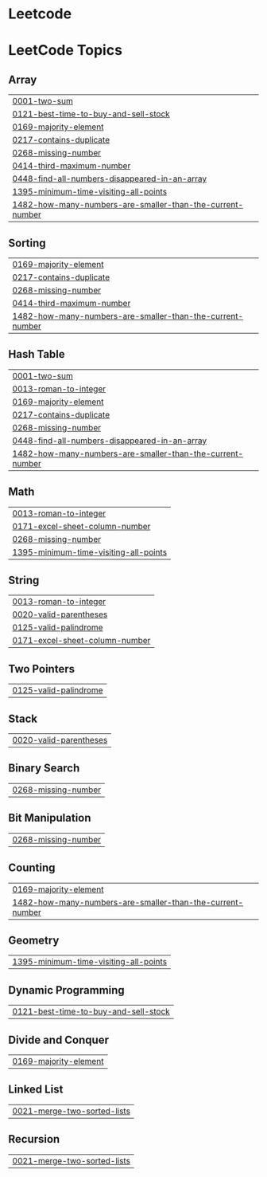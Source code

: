 # Leetcode
<!---LeetCode Topics Start-->
# LeetCode Topics
## Array
|  |
| ------- |
| [0001-two-sum](https://github.com/PrathyushaBatchalakuri/Leetcode/tree/master/0001-two-sum) |
| [0121-best-time-to-buy-and-sell-stock](https://github.com/PrathyushaBatchalakuri/Leetcode/tree/master/0121-best-time-to-buy-and-sell-stock) |
| [0169-majority-element](https://github.com/PrathyushaBatchalakuri/Leetcode/tree/master/0169-majority-element) |
| [0217-contains-duplicate](https://github.com/PrathyushaBatchalakuri/Leetcode/tree/master/0217-contains-duplicate) |
| [0268-missing-number](https://github.com/PrathyushaBatchalakuri/Leetcode/tree/master/0268-missing-number) |
| [0414-third-maximum-number](https://github.com/PrathyushaBatchalakuri/Leetcode/tree/master/0414-third-maximum-number) |
| [0448-find-all-numbers-disappeared-in-an-array](https://github.com/PrathyushaBatchalakuri/Leetcode/tree/master/0448-find-all-numbers-disappeared-in-an-array) |
| [1395-minimum-time-visiting-all-points](https://github.com/PrathyushaBatchalakuri/Leetcode/tree/master/1395-minimum-time-visiting-all-points) |
| [1482-how-many-numbers-are-smaller-than-the-current-number](https://github.com/PrathyushaBatchalakuri/Leetcode/tree/master/1482-how-many-numbers-are-smaller-than-the-current-number) |
## Sorting
|  |
| ------- |
| [0169-majority-element](https://github.com/PrathyushaBatchalakuri/Leetcode/tree/master/0169-majority-element) |
| [0217-contains-duplicate](https://github.com/PrathyushaBatchalakuri/Leetcode/tree/master/0217-contains-duplicate) |
| [0268-missing-number](https://github.com/PrathyushaBatchalakuri/Leetcode/tree/master/0268-missing-number) |
| [0414-third-maximum-number](https://github.com/PrathyushaBatchalakuri/Leetcode/tree/master/0414-third-maximum-number) |
| [1482-how-many-numbers-are-smaller-than-the-current-number](https://github.com/PrathyushaBatchalakuri/Leetcode/tree/master/1482-how-many-numbers-are-smaller-than-the-current-number) |
## Hash Table
|  |
| ------- |
| [0001-two-sum](https://github.com/PrathyushaBatchalakuri/Leetcode/tree/master/0001-two-sum) |
| [0013-roman-to-integer](https://github.com/PrathyushaBatchalakuri/Leetcode/tree/master/0013-roman-to-integer) |
| [0169-majority-element](https://github.com/PrathyushaBatchalakuri/Leetcode/tree/master/0169-majority-element) |
| [0217-contains-duplicate](https://github.com/PrathyushaBatchalakuri/Leetcode/tree/master/0217-contains-duplicate) |
| [0268-missing-number](https://github.com/PrathyushaBatchalakuri/Leetcode/tree/master/0268-missing-number) |
| [0448-find-all-numbers-disappeared-in-an-array](https://github.com/PrathyushaBatchalakuri/Leetcode/tree/master/0448-find-all-numbers-disappeared-in-an-array) |
| [1482-how-many-numbers-are-smaller-than-the-current-number](https://github.com/PrathyushaBatchalakuri/Leetcode/tree/master/1482-how-many-numbers-are-smaller-than-the-current-number) |
## Math
|  |
| ------- |
| [0013-roman-to-integer](https://github.com/PrathyushaBatchalakuri/Leetcode/tree/master/0013-roman-to-integer) |
| [0171-excel-sheet-column-number](https://github.com/PrathyushaBatchalakuri/Leetcode/tree/master/0171-excel-sheet-column-number) |
| [0268-missing-number](https://github.com/PrathyushaBatchalakuri/Leetcode/tree/master/0268-missing-number) |
| [1395-minimum-time-visiting-all-points](https://github.com/PrathyushaBatchalakuri/Leetcode/tree/master/1395-minimum-time-visiting-all-points) |
## String
|  |
| ------- |
| [0013-roman-to-integer](https://github.com/PrathyushaBatchalakuri/Leetcode/tree/master/0013-roman-to-integer) |
| [0020-valid-parentheses](https://github.com/PrathyushaBatchalakuri/Leetcode/tree/master/0020-valid-parentheses) |
| [0125-valid-palindrome](https://github.com/PrathyushaBatchalakuri/Leetcode/tree/master/0125-valid-palindrome) |
| [0171-excel-sheet-column-number](https://github.com/PrathyushaBatchalakuri/Leetcode/tree/master/0171-excel-sheet-column-number) |
## Two Pointers
|  |
| ------- |
| [0125-valid-palindrome](https://github.com/PrathyushaBatchalakuri/Leetcode/tree/master/0125-valid-palindrome) |
## Stack
|  |
| ------- |
| [0020-valid-parentheses](https://github.com/PrathyushaBatchalakuri/Leetcode/tree/master/0020-valid-parentheses) |
## Binary Search
|  |
| ------- |
| [0268-missing-number](https://github.com/PrathyushaBatchalakuri/Leetcode/tree/master/0268-missing-number) |
## Bit Manipulation
|  |
| ------- |
| [0268-missing-number](https://github.com/PrathyushaBatchalakuri/Leetcode/tree/master/0268-missing-number) |
## Counting
|  |
| ------- |
| [0169-majority-element](https://github.com/PrathyushaBatchalakuri/Leetcode/tree/master/0169-majority-element) |
| [1482-how-many-numbers-are-smaller-than-the-current-number](https://github.com/PrathyushaBatchalakuri/Leetcode/tree/master/1482-how-many-numbers-are-smaller-than-the-current-number) |
## Geometry
|  |
| ------- |
| [1395-minimum-time-visiting-all-points](https://github.com/PrathyushaBatchalakuri/Leetcode/tree/master/1395-minimum-time-visiting-all-points) |
## Dynamic Programming
|  |
| ------- |
| [0121-best-time-to-buy-and-sell-stock](https://github.com/PrathyushaBatchalakuri/Leetcode/tree/master/0121-best-time-to-buy-and-sell-stock) |
## Divide and Conquer
|  |
| ------- |
| [0169-majority-element](https://github.com/PrathyushaBatchalakuri/Leetcode/tree/master/0169-majority-element) |
## Linked List
|  |
| ------- |
| [0021-merge-two-sorted-lists](https://github.com/PrathyushaBatchalakuri/Leetcode/tree/master/0021-merge-two-sorted-lists) |
## Recursion
|  |
| ------- |
| [0021-merge-two-sorted-lists](https://github.com/PrathyushaBatchalakuri/Leetcode/tree/master/0021-merge-two-sorted-lists) |
<!---LeetCode Topics End-->